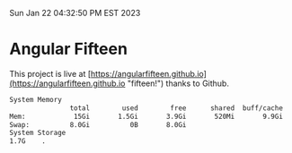Sun Jan 22 04:32:50 PM EST 2023

# Angular Fifteen


This project is live at [https://angularfifteen.github.io](https://angularfifteen.github.io "fifteen!") thanks to Github.

```bash
System Memory
               total        used        free      shared  buff/cache   available
Mem:            15Gi       1.5Gi       3.9Gi       520Mi       9.9Gi        12Gi
Swap:          8.0Gi          0B       8.0Gi
System Storage
1.7G	.
```
```bash
